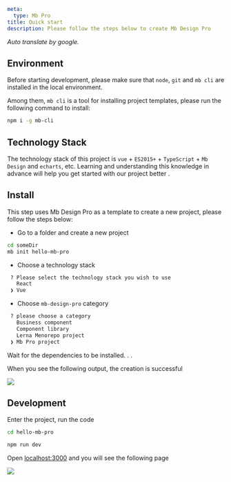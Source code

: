 ```yaml
meta:
  type: Mb Pro
title: Quick start
description: Please follow the steps below to create Mb Design Pro
```

*Auto translate by google.*

## Environment

Before starting development, please make sure that `node`, `git` and `mb cli` are installed in the local environment.

Among them, `mb cli` is a tool for installing project templates, please run the following command to install:

```bash
npm i -g mb-cli
```

## Technology Stack

The technology stack of this project is `vue` + `ES2015+` + `TypeScript` + `Mb Design` and `echarts`, etc. Learning and understanding this knowledge in advance will help you get started with our project better .

## Install

This step uses Mb Design Pro as a template to create a new project, please follow the steps below:

- Go to a folder and create a new project

```bash
cd someDir
mb init hello-mb-pro
```

- Choose a technology stack

```bash
 ? Please select the technology stack you wish to use
   React
 ❯ Vue
```

- Choose `mb-design-pro` category

```bash
 ? please choose a category
   Business component
   Component library
   Lerna Menorepo project
 ❯ Mb Pro project
```

Wait for the dependencies to be installed. . .

When you see the following output, the creation is successful

![](https://p1-arco.byteimg.com/tos-cn-i-uwbnlip3yd/8b78dd4bbdba4bf7939bd0a131357b31~tplv-uwbnlip3yd-image.image)

## Development

Enter the project, run the code

```bash
cd hello-mb-pro

npm run dev
```

Open [localhost:3000](http://localhost:3000) and you will see the following page

![](https://p1-arco.byteimg.com/tos-cn-i-uwbnlip3yd/1e331a3b8e2446e2be6c78b1c86e5e50~tplv-uwbnlip3yd-image.image)
